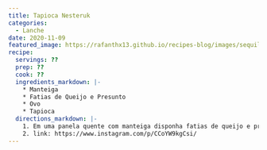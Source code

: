```yaml
---
title: Tapioca Nesteruk
categories: 
  - Lanche
date: 2020-11-09
featured_image: https://rafanthx13.github.io/recipes-blog/images/sequilhas-mesclado.png
recipe:
  servings: ??
  prep: ??
  cook: ??
  ingredients_markdown: |-
    * Manteiga
    * Fatias de Queijo e Presunto
    * Ovo
    * Tapioca
  directions_markdown: |-
    1. Em uma panela quente com manteiga disponha fatias de queijo e presunto. Daí salpique a tapioca e por cima um ovo (batido com o garfo e salgado). Tampe a panela e mantenha em fogo médio por mais ou menos 40 segundos. Abra a tampa e com o auxílio de uma espátula, dobre na metade. Pronto!
    2. link: https://www.instagram.com/p/CCoYW9kgCsi/
---
```

